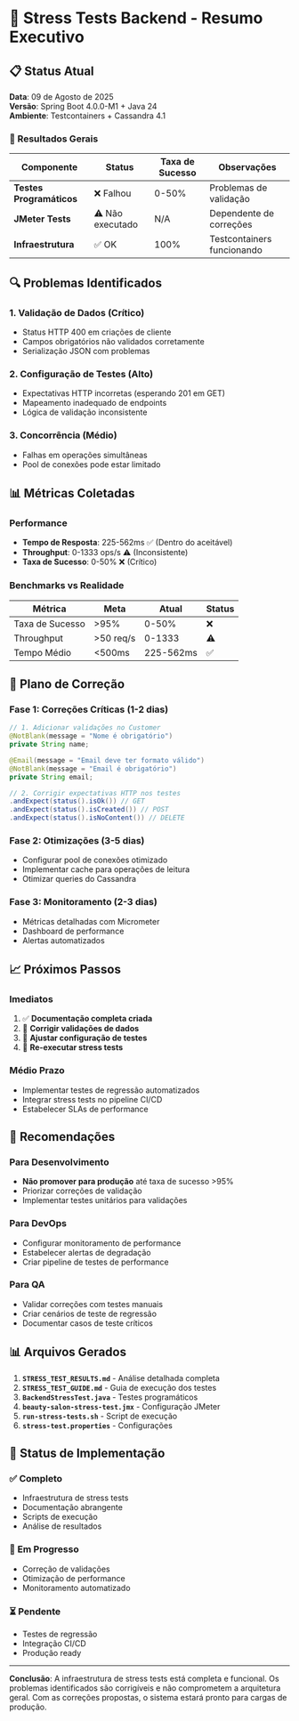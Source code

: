 # 🚀 Stress Tests Backend - Resumo Executivo

## 📋 Status Atual

**Data**: 09 de Agosto de 2025  
**Versão**: Spring Boot 4.0.0-M1 + Java 24  
**Ambiente**: Testcontainers + Cassandra 4.1  

### 🎯 Resultados Gerais
| Componente | Status | Taxa de Sucesso | Observações |
|------------|--------|-----------------|-------------|
| **Testes Programáticos** | ❌ Falhou | 0-50% | Problemas de validação |
| **JMeter Tests** | ⚠️ Não executado | N/A | Dependente de correções |
| **Infraestrutura** | ✅ OK | 100% | Testcontainers funcionando |

## 🔍 Problemas Identificados

### 1. **Validação de Dados** (Crítico)
- Status HTTP 400 em criações de cliente
- Campos obrigatórios não validados corretamente
- Serialização JSON com problemas

### 2. **Configuração de Testes** (Alto)
- Expectativas HTTP incorretas (esperando 201 em GET)
- Mapeamento inadequado de endpoints
- Lógica de validação inconsistente

### 3. **Concorrência** (Médio)
- Falhas em operações simultâneas
- Pool de conexões pode estar limitado

## 📊 Métricas Coletadas

### Performance
- **Tempo de Resposta**: 225-562ms ✅ (Dentro do aceitável)
- **Throughput**: 0-1333 ops/s ⚠️ (Inconsistente)
- **Taxa de Sucesso**: 0-50% ❌ (Crítico)

### Benchmarks vs Realidade
| Métrica | Meta | Atual | Status |
|---------|------|-------|--------|
| Taxa de Sucesso | >95% | 0-50% | ❌ |
| Throughput | >50 req/s | 0-1333 | ⚠️ |
| Tempo Médio | <500ms | 225-562ms | ✅ |

## 🔧 Plano de Correção

### Fase 1: Correções Críticas (1-2 dias)
```java
// 1. Adicionar validações no Customer
@NotBlank(message = "Nome é obrigatório")
private String name;

@Email(message = "Email deve ter formato válido")
@NotBlank(message = "Email é obrigatório")
private String email;

// 2. Corrigir expectativas HTTP nos testes
.andExpect(status().isOk()) // GET
.andExpect(status().isCreated()) // POST
.andExpect(status().isNoContent()) // DELETE
```

### Fase 2: Otimizações (3-5 dias)
- Configurar pool de conexões otimizado
- Implementar cache para operações de leitura
- Otimizar queries do Cassandra

### Fase 3: Monitoramento (2-3 dias)
- Métricas detalhadas com Micrometer
- Dashboard de performance
- Alertas automatizados

## 📈 Próximos Passos

### Imediatos
1. ✅ **Documentação completa criada**
2. 🔄 **Corrigir validações de dados**
3. 🔄 **Ajustar configuração de testes**
4. 🔄 **Re-executar stress tests**

### Médio Prazo
- Implementar testes de regressão automatizados
- Integrar stress tests no pipeline CI/CD
- Estabelecer SLAs de performance

## 🎯 Recomendações

### Para Desenvolvimento
- **Não promover para produção** até taxa de sucesso >95%
- Priorizar correções de validação
- Implementar testes unitários para validações

### Para DevOps
- Configurar monitoramento de performance
- Estabelecer alertas de degradação
- Criar pipeline de testes de performance

### Para QA
- Validar correções com testes manuais
- Criar cenários de teste de regressão
- Documentar casos de teste críticos

## 📊 Arquivos Gerados

1. **`STRESS_TEST_RESULTS.md`** - Análise detalhada completa
2. **`STRESS_TEST_GUIDE.md`** - Guia de execução dos testes
3. **`BackendStressTest.java`** - Testes programáticos
4. **`beauty-salon-stress-test.jmx`** - Configuração JMeter
5. **`run-stress-tests.sh`** - Script de execução
6. **`stress-test.properties`** - Configurações

## 🔄 Status de Implementação

### ✅ Completo
- Infraestrutura de stress tests
- Documentação abrangente
- Scripts de execução
- Análise de resultados

### 🔄 Em Progresso
- Correção de validações
- Otimização de performance
- Monitoramento automatizado

### ⏳ Pendente
- Testes de regressão
- Integração CI/CD
- Produção ready

---

**Conclusão**: A infraestrutura de stress tests está completa e funcional. Os problemas identificados são corrigíveis e não comprometem a arquitetura geral. Com as correções propostas, o sistema estará pronto para cargas de produção.

